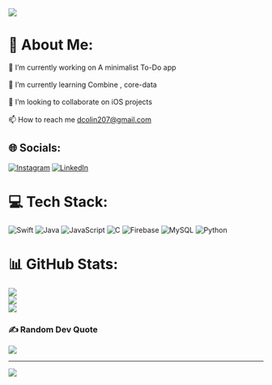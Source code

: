 <img src="https://github.com/Anmol-Baranwal/Cool-GIFs-For-GitHub/assets/74038190/d48893bd-0757-481c-8d7e-ba3e163feae7" />



# 💫 About Me:
🔭 I’m currently working on A minimalist To-Do app<br><br>🌱 I’m currently learning Combine , core-data<br><br>👯 I’m looking to collaborate on iOS projects<br><br>📫 How to reach me dcolin207@gmail.com


## 🌐 Socials:
[![Instagram](https://img.shields.io/badge/Instagram-%23E4405F.svg?logo=Instagram&logoColor=white)](https://instagram.com/aldified) [![LinkedIn](https://img.shields.io/badge/LinkedIn-%230077B5.svg?logo=linkedin&logoColor=white)](https://linkedin.com/in/donaldcolin) 

# 💻 Tech Stack:
![Swift](https://img.shields.io/badge/swift-F54A2A?style=for-the-badge&logo=swift&logoColor=white) ![Java](https://img.shields.io/badge/java-%23ED8B00.svg?style=for-the-badge&logo=openjdk&logoColor=white) ![JavaScript](https://img.shields.io/badge/javascript-%23323330.svg?style=for-the-badge&logo=javascript&logoColor=%23F7DF1E) ![C](https://img.shields.io/badge/c-%2300599C.svg?style=for-the-badge&logo=c&logoColor=white) ![Firebase](https://img.shields.io/badge/firebase-%23039BE5.svg?style=for-the-badge&logo=firebase) ![MySQL](https://img.shields.io/badge/mysql-4479A1.svg?style=for-the-badge&logo=mysql&logoColor=white) ![Python](https://img.shields.io/badge/python-3670A0?style=for-the-badge&logo=python&logoColor=ffdd54)
# 📊 GitHub Stats:
![](https://github-readme-stats.vercel.app/api?username=donaldcolin&theme=dark&hide_border=false&include_all_commits=true&count_private=true)<br/>
![](https://github-readme-streak-stats.herokuapp.com/?user=donaldcolin&theme=dark&hide_border=false)<br/>
![](https://github-readme-stats.vercel.app/api/top-langs/?username=donaldcolin&theme=dark&hide_border=false&include_all_commits=true&count_private=true&layout=compact)

### ✍️ Random Dev Quote
![](https://quotes-github-readme.vercel.app/api?type=horizontal&theme=tokyonight)

---
[![](https://visitcount.itsvg.in/api?id=donaldcolin&icon=1&color=9)](https://visitcount.itsvg.in)

<!-- Proudly created with GPRM ( https://gprm.itsvg.in ) -->
